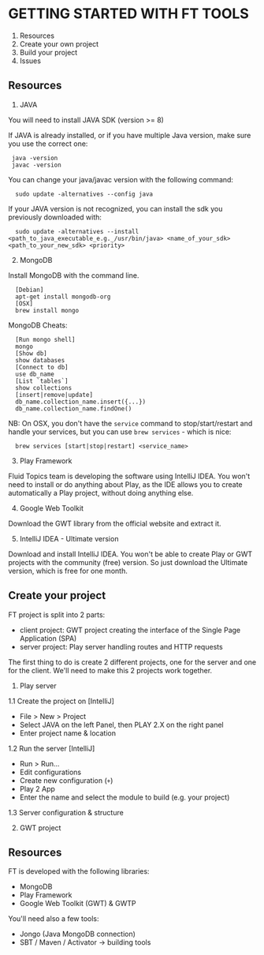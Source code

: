GETTING STARTED WITH FT TOOLS
=============================

1. Resources
2. Create your own project
3. Build your project
4. Issues

Resources
---------

1. JAVA

You will need to install JAVA SDK (version >= 8)

 If JAVA is already installed, or if you have multiple Java version, make sure you use the correct one:
 ```
  java -version
  javac -version
 ```

You can change your java/javac version with the following command:

```
  sudo update -alternatives --config java
```

If your JAVA version is not recognized, you can install the sdk you previously downloaded with:

```
  sudo update -alternatives --install <path_to_java_executable_e.g._/usr/bin/java> <name_of_your_sdk> <path_to_your_new_sdk> <priority>
```

2. MongoDB

Install MongoDB with the command line.
```
  [Debian]
  apt-get install mongodb-org
  [OSX]
  brew install mongo
```
MongoDB Cheats:

```
  [Run mongo shell]
  mongo
  [Show db]
  show databases
  [Connect to db]
  use db_name
  [List `tables`]
  show collections
  [insert|remove|update]
  db_name.collection_name.insert({...})
  db_name.collection_name.findOne()
```

NB: On OSX, you don't have the `service` command to stop/start/restart and handle your services, but you can use `brew services` - which is nice:

```
  brew services [start|stop|restart] <service_name>
```

3. Play Framework

Fluid Topics team is developing the software using IntelliJ IDEA. You won't need to install or do anything about Play, as the IDE allows you to create automatically a Play project, without doing anything else.

4. Google Web Toolkit

Download the GWT library from the official website and extract it.

5. IntelliJ IDEA - Ultimate version

Download and install IntelliJ IDEA. You won't be able to create Play or GWT projects with the community (free) version. So just download the Ultimate version, which is free for one month.

Create your project
-------------------

FT project is split into 2 parts:

- client project: GWT project creating the interface of the Single Page Application (SPA)
- server project: Play server handling routes and HTTP requests

The first thing to do is create 2 different projects, one for the server and one for the client. We'll need to make this 2 projects work together.

1. Play server

1.1 Create the project on [IntelliJ]

* File > New > Project
* Select JAVA on the left Panel, then PLAY 2.X on the right panel
* Enter project name & location

1.2 Run the server [IntelliJ]

* Run > Run...
* Edit configurations
* Create new configuration (`+`)
* Play 2 App
* Enter the name and select the module to build (e.g. your project)

1.3 Server configuration & structure


2. GWT project

Resources
---------

FT is developed with the following libraries:

- MongoDB
- Play Framework
- Google Web Toolkit (GWT) & GWTP

You'll need also a few tools:

- Jongo (Java MongoDB connection)
- SBT / Maven / Activator -> building tools

